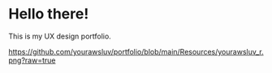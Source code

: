 # Hello there!
This is my UX design portfolio.

https://github.com/yourawsluv/portfolio/blob/main/Resources/yourawsluv_r.png?raw=true
